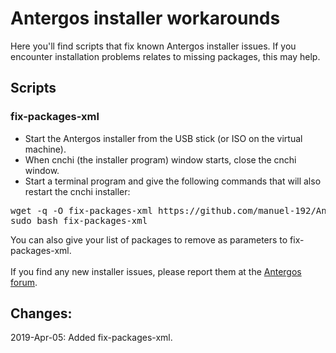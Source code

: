 # Antergos installer workarounds

Here you'll find scripts that fix known Antergos installer issues. If you encounter installation problems relates to missing packages, this may help.

## Scripts
### fix-packages-xml
- Start the Antergos installer from the USB stick (or ISO on the virtual machine).
- When cnchi (the installer program) window starts, close the cnchi window.
- Start a terminal program and give the following commands that will also restart the cnchi installer:
<pre>
wget -q -O fix-packages-xml https://github.com/manuel-192/Antergos/raw/master/antergos-installer-fixes/fix-packages-xml
sudo bash fix-packages-xml
</pre>
You can also give your list of packages to remove as parameters to fix-packages-xml.
<br><br>
If you find any new installer issues, please report them at the [Antergos forum](https://forum.antergos.com/category/3/installation).

## Changes:

2019-Apr-05: Added fix-packages-xml.
